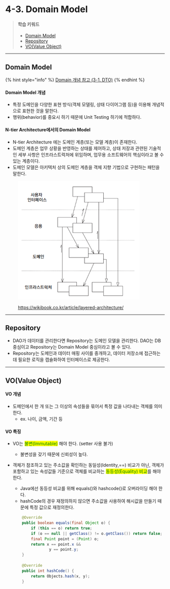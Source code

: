 # 4-3. Domain Model

> #### 학습 키워드
>
> * [Domain Model](4-3.-domain-model.md#domain-model)
> * [Repository](4-3.-domain-model.md#repository)
> * [VO(Value Object)](4-3.-domain-model.md#vo-value-object)

***

## Domain Model

{% hint style="info" %}
[Domain 개념 참고 (3-1. DTO)](../3/3-1.-dto.md#undefined-2)
{% endhint %}

#### Domain Model 개념

* 특정 도메인을 다양한 표현 방식(객체 모델링, 상태 다이어그램 등)을 이용해 개념적으로 표현한 것을 말한다.
* 행위(behavior)를 중요시 하기 때문에 Unit Testing 하기에 적합하다.

#### N-tier Architecture에서의 Domain Model

* N-tier Architecture 에는 도메인 계층(또는 모델 계층)이 존재한다.
* 도메인 계층은 업무 상황을 반영하는 상태를 제어하고, 상태 저장과 관련된 기술적인 세부 사항은 인프라스트럭처에 위임하며, 업무용 소프트웨어의 핵심이라고 볼 수 있는 계층이다.
* 도메인 모델은 아키텍처 상의 도메인 계층을 객체 지향 기법으로 구현하는 패턴을 말한다.

<figure><img src="../../.gitbook/assets/image (2) (1) (1).png" alt="" width="384"><figcaption><p><a href="https://wikibook.co.kr/article/layered-architecture/">https://wikibook.co.kr/article/layered-architecture/</a></p></figcaption></figure>

***

## Repository

* DAO가 데이터를 관리한다면 Repository는 도메인 모델을 관리한다. DAO는 DB 중심이고 Repository는 Domain Model 중심이라고 볼 수 있다.
* Repository는 도메인과 데이터 매핑 사이를 중개하고, 데이터 저장소에 접근하는 데 필요한 로직을 캡슐화하여 인터페이스로 제공한다.

***

## VO(Value Object)

#### VO 개념

* 도메인에서 한 개 또는 그 이상의 속성들을 묶어서 특정 값을 나타내는 객체를 의미한다.
  * ex. 나이, 금액, 기간 등

#### VO 특징

* VO는 <mark style="color:green;">불변(Immutable)</mark> 해야 한다. (setter 사용 불가)
  * 불변성을 갖기 때문에 신뢰성이 높다.
*   객체가 참조하고 있는 주소값을 확인하는 동일성(Identity,==) 비교가 아닌, 객체가 포함하고 있는 속성값들 기준으로 객체를 비교하는 <mark style="color:green;">동등성(Equality) 비교</mark>를 해야 한다.

    * Java에선 동등성 비교를 위해 equals()와 hashcode()로 오버라이딩 해야 한다.
    * hashCode의 경우 재정의하지 않으면 주소값을 사용하여 해시값을 만들기 때문에 특정 값으로 재정의한다.

    ```java
        @Override
        public boolean equals(final Object o) {
            if (this == o) return true;
            if (o == null || getClass() != o.getClass()) return false;
            final Point point = (Point) o;
            return x == point.x &&
                    y == point.y;
        }

        @Override
        public int hashCode() {
            return Objects.hash(x, y);
        }
    ```
